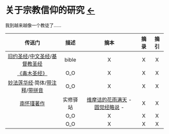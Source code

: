 #  关于宗教信仰的研究  [←](../index.md)

我到越来越像一个教徒了……

| 传送门 | 描述 | 摘本 | 摘录 | 摘引 |
|:---:|:---:|:---:|:---:|:---:|
| [旧约圣经](http://www.jdzhg.com/shengjing/djsj.htm)/[中文圣经](http://www.chinesebibleonline.com/)/[基督教圣经](http://www.godcom.net/) | bible | X | X | X |
| [《毒木圣经》](https://www.pilibook.com/wapbook/2851.html) | O_O | X | X | X |
| [妙法莲华经](https://www.zhonghuadiancang.com/foxuebaodian/miaofalianhuajing/)·简体/[带注释](https://www.liaotuo.com/fojing/miaofalianhuajing/yuanwen.html)/[带拼音](http://www.guoxuemeng.com/foxue/fahuajing/) | O_O | X | X | X |
| [南怀瑾著作](http://m.shixiu.net/nanshi/zhuzuo/) | 实修驿站 | [维摩诘的花雨满天](http://m.shixiu.net/nanshi/zhuzuo/wmsf/) - [圆觉经略说](http://m.shixiu.net/nanshi/zhuzuo/yjjls/) - []() | X | X |
| []() | O_O | X | X | X |
| []() | O_O | X | X | X |
